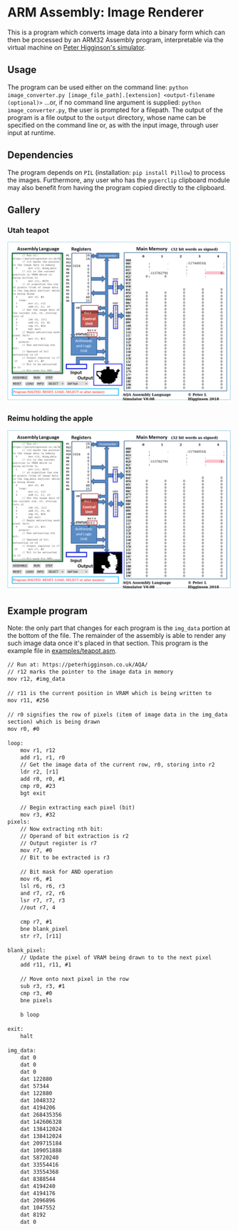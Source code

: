 # ARM Assembly: Image Renderer

This is a program which converts image data into a binary form which can then be processed by an ARM32 Assembly program, interpretable via the virtual machine on [Peter Higginson's simulator](http://peterhigginson.co.uk/AQA/).

## Usage
The program can be used either on the command line:
`python image_converter.py [image_file_path].[extension] <output-filename (optional)>`
...or, if no command line argument is supplied:
`python image_converter.py`, the user is prompted for a filepath.
The output of the program is a file output to the `output` directory, whose name can be specified on the command line
or, as with the input image, through user input at runtime.

## Dependencies
The program depends on `PIL` (installation: `pip install Pillow`) to process the images. Furthermore, any user who has the `pyperclip` clipboard module may also benefit from having the program copied directly to the clipboard.

## Gallery
### Utah teapot
![Utah teapot](assets/utah_teapot.png "Teapot rendered in the virtual machine")

### Reimu holding the apple
![Bad Apple!! frame](assets/bad_apple.png "Opening frame from Bad Apple!! in the virtual machine")

## Example program
Note: the only part that changes for each program is the `img_data` portion at the bottom of the file.
The remainder of the assembly is able to render any such image data once it's placed in that section.
This program is the example file in [examples/teapot.asm](output/teapot.asm).
```
// Run at: https://peterhigginson.co.uk/AQA/
// r12 marks the pointer to the image data in memory
mov r12, #img_data

// r11 is the current position in VRAM which is being written to
mov r11, #256

// r0 signifies the row of pixels (item of image data in the img_data section) which is being drawn
mov r0, #0

loop:
    mov r1, r12
    add r1, r1, r0
    // Get the image data of the current row, r0, storing into r2
    ldr r2, [r1]
    add r0, r0, #1
    cmp r0, #23
    bgt exit

    // Begin extracting each pixel (bit)
    mov r3, #32
pixels:
    // Now extracting nth bit:
    // Operand of bit extraction is r2
    // Output register is r7
    mov r7, #0
    // Bit to be extracted is r3

    // Bit mask for AND operation
    mov r6, #1
    lsl r6, r6, r3
    and r7, r2, r6
    lsr r7, r7, r3
    //out r7, 4

    cmp r7, #1
    bne blank_pixel
    str r7, [r11]

blank_pixel:
    // Update the pixel of VRAM being drawn to to the next pixel
    add r11, r11, #1

    // Move onto next pixel in the row
    sub r3, r3, #1
    cmp r3, #0
    bne pixels

    b loop

exit:
    halt

img_data:
	dat 0
	dat 0
	dat 0
	dat 122880
	dat 57344
	dat 122880
	dat 1048332
	dat 4194206
	dat 268435356
	dat 142606328
	dat 138412024
	dat 138412024
	dat 209715184
	dat 109051888
	dat 58720240
	dat 33554416
	dat 33554368
	dat 8388544
	dat 4194240
	dat 4194176
	dat 2096896
	dat 1047552
	dat 8192
	dat 0
```